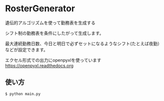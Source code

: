 # RosterGenerator
遺伝的アルゴリズムを使って勤務表を生成する

シフト制の勤務表を条件にしたがって生成します。

最大連続勤務日数、今日と明日で必ずセットになるようなシフト(たとえば夜勤）などが設定できます。

エクセル形式での出力にopenpyxlを使っています https://openpyxl.readthedocs.org

## 使い方
```
$ python main.py
```
